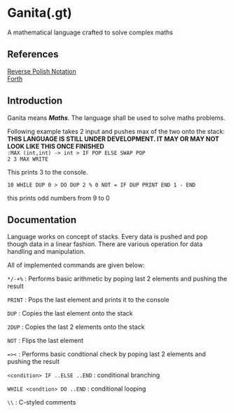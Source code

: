 # Ganita(.gt)
A mathematical language crafted to solve complex maths
<divider/>

## References
[Reverse Polish Notation](https://en.wikipedia.org/wiki/Reverse_Polish_notation) <br>
	[Forth](https://en.wikipedia.org/wiki/Reverse_Polish_notation)

## Introduction	
Ganita means <i><b>Maths</b></i>. The language shall be used to solve maths problems.

Following example takes 2 input and pushes max of the two onto the stack: <br>
<b>THIS LANGUAGE IS STILL UNDER DEVELOPMENT. IT MAY OR MAY NOT LOOK LIKE THIS ONCE FINISHED</b><br>
`:MAX (int,int) -> int > IF POP ELSE SWAP POP` <br>
`2 3 MAX WRITE` <br>

This prints 3 to the console.

`
10 WHILE DUP 0 > DO
	DUP 2 % 0 NOT = IF DUP PRINT END
	1 -
END
`

this prints odd numbers from 9 to 0

## Documentation
Language works on concept of stacks.
Every data is pushed and pop though data in a linear fashion.
There are various operation for data handling and manipulation.

All of implemented commands are given below:

`*/-+%` : Performs basic arithmetic by poping last 2 elements and pushing the result

`PRINT` : Pops the last element and prints it to the console

`DUP`   : Copies the last element onto the stack

`2DUP`  : Copies the last 2 elements onto the stack

`NOT`   : Flips the last element 

`=><`   : Performs basic condtional check by poping last 2 elements and pushing the result

`<condition> IF ..ELSE ..END` : conditional branching

`WHILE <condtion> DO ..END`   : conditional looping

`\\`	: C-styled comments

